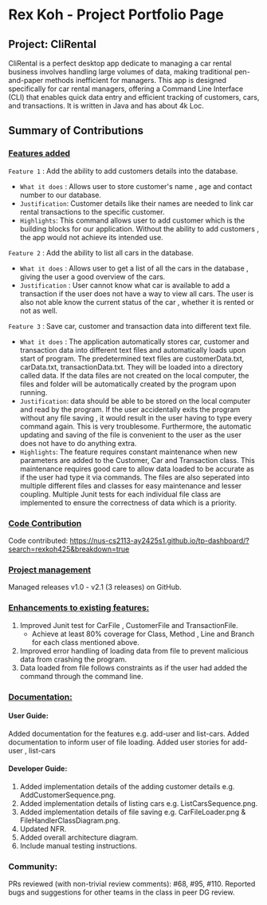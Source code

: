 # Rex Koh - Project Portfolio Page

## Project: CliRental

CliRental is a perfect desktop app dedicate to managing a car rental business involves handling large volumes
of data, making traditional pen-and-paper methods inefficient for managers. This app is designed specifically for car
rental managers, offering a Command Line Interface (CLI) that enables quick data entry and efficient tracking of
customers, cars, and transactions. It is written in Java and has about 4k Loc.

## Summary of Contributions

### <u>Features added</u>

`Feature 1` : Add the ability to add customers details into the database.

* `What it does` : Allows user to store customer's name , age and contact number to our database.
* `Justification`: Customer details like their names are needed to link car rental transactions to the specific customer.
* `Highlights`: This command allows user to add customer which is the building blocks for our application. Without the 
ability to add customers , the app would not achieve its intended use.

`Feature 2` : Add the ability to list all cars in the database.

* `What it does` : Allows user to get a list of all the cars in the database , giving the user a 
good overview of the cars.
* `Justification` : User cannot know what car is available to add a transaction if the user does not have a way to view 
all cars. The user is also not able know the current status of the car , whether it is rented or not as well.

`Feature 3` : Save car, customer and transaction data into different text file.

* `What it does` : The application automatically stores car, customer and transaction data into different text files and 
automatically loads upon start of program. The predetermined text files are customerData.txt, carData.txt,
transactionData.txt. They will be loaded into a directory called data. If the data files are not created on the local
computer, the files and folder will be automatically created by the program upon running.
* `Justification`: data should be able to be stored on the local computer and read by the program. If the user 
accidentally exits the program without any file saving , it would result in the user having to type every command again.
This is very troublesome. Furthermore, the automatic updating and saving of the file is convenient to the user as the 
user does not have to do anything extra. 
* `Highlights`: The feature requires constant maintenance when new parameters are added to the Customer, Car and 
Transaction class. This maintenance requires good care to allow data loaded to be accurate as if the user had type it 
via commands. The files are also seperated into multiple different files and classes for easy maintenance and lesser 
coupling. Multiple Junit tests for each individual file class are implemented to ensure the correctness of data which 
is a priority.

### <u>Code Contribution</u>

Code contributed: https://nus-cs2113-ay2425s1.github.io/tp-dashboard/?search=rexkoh425&breakdown=true

### <u>Project management</u>

Managed releases v1.0 - v2.1 (3 releases) on GitHub.

### <u>Enhancements to existing features:</u>

1) Improved Junit test for CarFile , CustomerFile and TransactionFile. 
   * Achieve at least 80% coverage for Class, Method , Line and Branch for each class mentioned above.
2) Improved error handling of loading data from file to prevent malicious data from crashing the program.
3) Data loaded from file follows constraints as if the user had added the command through the command line.

### <u>Documentation:</u>
#### User Guide:
Added documentation for the features e.g. add-user and list-cars.
Added documentation to inform user of file loading.
Added user stories for add-user , list-cars

#### Developer Guide:
1) Added implementation details of the adding customer details e.g. AddCustomerSequence.png.
2) Added implementation details of listing cars e.g. ListCarsSequence.png.
3) Added implementation details of file saving e.g. CarFileLoader.png & FileHandlerClassDiagram.png.
4) Updated NFR.
5) Added overall architecture diagram.
6) Include manual testing instructions.

### Community:
PRs reviewed (with non-trivial review comments): #68, #95, #110.
Reported bugs and suggestions for other teams in the class in peer DG review.
